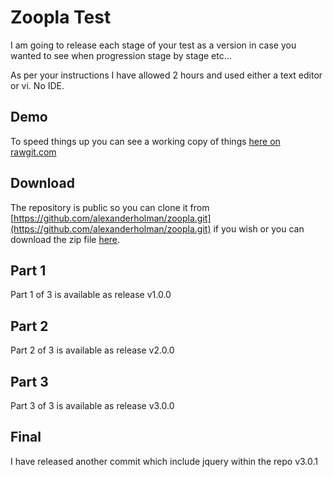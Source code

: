 # Zoopla Test
I am going to release each stage of your test as a version in case you wanted to see when progression stage by stage etc...

As per your instructions I have allowed 2 hours and used either a text editor or vi. No IDE.

## Demo
To speed things up you can see a working copy of things [here on rawgit.com](https://rawgit.com/alexanderholman/zoopla/master/index.html)

## Download
The repository is public so you can clone it from [https://github.com/alexanderholman/zoopla.git](https://github.com/alexanderholman/zoopla.git) if you wish or you can download the zip file [here](https://github.com/alexanderholman/zoopla/archive/master.zip).

## Part 1
Part 1 of 3 is available as release v1.0.0

## Part 2
Part 2 of 3 is available as release v2.0.0

## Part 3
Part 3 of 3 is available as release v3.0.0

## Final
I have released another commit which include jquery within the repo v3.0.1